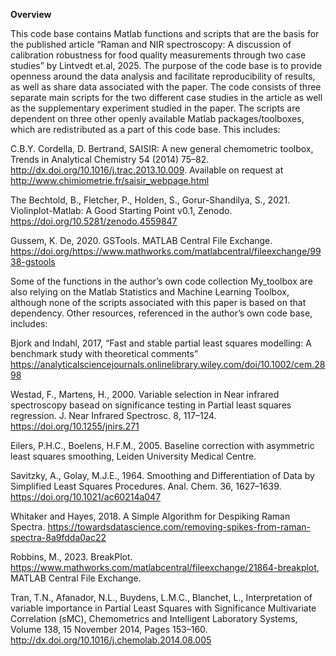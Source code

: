 **Overview**

This code base contains Matlab functions and scripts that are the basis for the published article “Raman and NIR spectroscopy: A discussion of calibration robustness for food quality measurements through two case studies” by Lintvedt et.al, 2025. The purpose of the code base is to provide openness around the data analysis and facilitate reproducibility of results, as well as share data associated with the paper.
The code consists of three separate main scripts for the two different case studies in the article as well as the supplementary experiment studied in the paper. The scripts are dependent on three other openly available Matlab packages/toolboxes, which are redistributed as a part of this code base. This includes:

C.B.Y. Cordella, D. Bertrand, SAISIR: A new general chemometric toolbox, Trends in Analytical Chemistry 54 (2014) 75–82. http://dx.doi.org/10.1016/j.trac.2013.10.009. Available on request at http://www.chimiometrie.fr/saisir_webpage.html 

The Bechtold, B., Fletcher, P., Holden, S., Gorur-Shandilya, S., 2021. Violinplot-Matlab: A Good Starting Point v0.1, Zenodo. https://doi.org/10.5281/zenodo.4559847  

Gussem, K. De, 2020. GSTools. MATLAB Central File Exchange. https://doi.org/https://www.mathworks.com/matlabcentral/fileexchange/9938-gstools 

Some of the functions in the author’s own code collection My_toolbox are also relying on the Matlab Statistics and Machine Learning Toolbox, although none of the scripts associated with this paper is based on that dependency.  Other resources, referenced in the author’s own code base, includes:

Bjork and Indahl, 2017,  “Fast and stable partial least squares modelling: A benchmark study with theoretical comments”
https://analyticalsciencejournals.onlinelibrary.wiley.com/doi/10.1002/cem.2898 

Westad, F., Martens, H., 2000. Variable selection in Near infrared spectroscopy basead on significance testing in Partial least squares regression. J. Near Infrared Spectrosc. 8, 117–124. https://doi.org/10.1255/jnirs.271

Eilers, P.H.C., Boelens, H.F.M., 2005. Baseline correction with asymmetric least squares smoothing, Leiden University Medical Centre.

Savitzky, A., Golay, M.J.E., 1964. Smoothing and Differentiation of Data by Simplified Least Squares Procedures. Anal. Chem. 36, 1627–1639. https://doi.org/10.1021/ac60214a047

Whitaker and Hayes, 2018. A Simple Algorithm for Despiking Raman Spectra. https://towardsdatascience.com/removing-spikes-from-raman-spectra-8a9fdda0ac22

Robbins, M., 2023. BreakPlot. https://www.mathworks.com/matlabcentral/fileexchange/21864-breakplot, MATLAB Central File Exchange.

Tran, T.N., Afanador, N.L., Buydens, L.M.C., Blanchet, L., Interpretation of variable importance in Partial Least Squares with Significance Multivariate Correlation (sMC), Chemometrics and Intelligent Laboratory Systems, Volume 138, 15 November 2014, Pages 153–160. http://dx.doi.org/10.1016/j.chemolab.2014.08.005 


